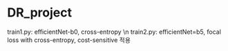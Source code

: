 # DR_project

train1.py: efficientNet-b0, cross-entropy \n
train2.py: efficientNet=b5, focal loss with cross-entropy, cost-sensitive 적용
